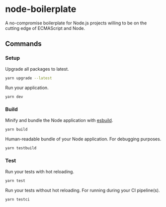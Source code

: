 # node-boilerplate

A no-compromise boilerplate for Node.js projects willing to be on the cutting edge of ECMAScript and Node.

## Commands

### Setup

Upgrade all packages to latest.

```bash
yarn upgrade --latest
```

Run your application.

```bash
yarn dev
```

### Build

Minify and bundle the Node application with [esbuild](https://esbuild.github.io/).

```bash
yarn build
```

Human-readable bundle of your Node application. For debugging purposes.

```bash
yarn testbuild
```

### Test

Run your tests with hot reloading.

```bash
yarn test
```

Run your tests without hot reloading. For running during your CI pipeline(s).

```bash
yarn testci
```
